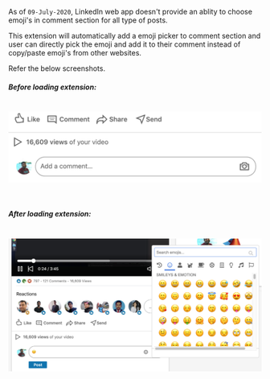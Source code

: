 As of `09-July-2020`, LinkedIn web app doesn't provide an ablity to choose emoji's in comment section for all type of posts. 

This extension will automatically add a emoji picker to comment section and user can directly pick the emoji and add it to their comment instead of copy/paste emoji's from other websites.

Refer the below screenshots.

##### Before loading extension:
&nbsp;
![before](assets/before.png)

&nbsp;&nbsp;
##### After loading extension:
&nbsp;
![after](assets/after.png)


